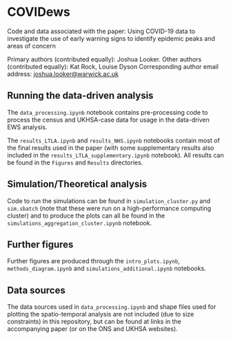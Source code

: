 # COVIDews
Code and data associated with the paper: Using COVID-19 data to investigate the use of early warning signs to identify epidemic peaks and areas of concern

Primary authors (contributed equally): Joshua Looker.
Other authors (contributed equally): Kat Rock, Louise Dyson
Corresponding author email address: joshua.looker@warwick.ac.uk

## Running the data-driven analysis
The `data_processing.ipynb` notebook contains pre-processing code to process the census and UKHSA-case data for usage in the data-driven EWS analysis.

The `results_LTLA.ipynb` and `results_NHS.ipynb` notebooks contain most of the final results used in the paper (with some supplementary results also included in the `results_LTLA_supplementary.ipynb` notebook). All results can be found in the `Figures` and `Results` directories.

## Simulation/Theoretical analysis
Code to run the simulations can be found in `simulation_cluster.py` and `sim.sbatch` (note that these were run on a high-performance computing cluster) and to produce the plots can all be found in the `simulations_aggregation_cluster.ipynb` notebook.

## Further figures
Further figures are produced through the `intro_plots.ipynb`, `methods_diagram.ipynb` and `simulations_additional.ipynb` notebooks.

## Data sources
The data sources used in `data_processing.ipynb` and shape files used for plotting the spatio-temporal analysis are not included (due to size constraints) in this repository, but can be found at links in the accompanying paper (or on the ONS and UKHSA websites).